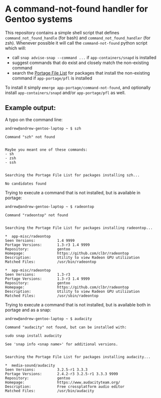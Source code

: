 # A command-not-found handler for Gentoo systems

This repository contains a simple shell script that defines `command_not_found_handle` (for bash) and `command_not_found_handler` (for zsh). Whenever possible it will call the `command-not-found` python script which will:

- call `snap advise-snap --command ...` if `app-containers/snapd` is installed
- suggest commands that do exist and closely match the non-existing command
- search the [Portage File List](https://www.portagefilelist.de/) for packages that install the non-existing command if `app-portage/pfl` is installed

To install it simply `emerge app-portage/command-not-found`, and optionally install `app-containers/snapd` and/or `app-portage/pfl` as well.

## Example output:

A typo on the command line:
```
andrew@andrew-gentoo-laptop ~ $ szh

Command "szh" not found


Maybe you meant one of these commands:
- sh
- zsh
- ssh


Searching the Portage File List for packages installing szh...

No candidates found

```

Trying to execute a command that is not installed, but is available in portage:
```
andrew@andrew-gentoo-laptop ~ $ radeontop

Command "radeontop" not found


Searching the Portage File List for packages installing radeontop...

*  app-misc/radeontop
Seen Versions:          1.4 9999
Portage Versions:       1.3-r3 1.4 9999
Repository:             gentoo
Homepage:               https://github.com/clbr/radeontop
Description:            Utility to view Radeon GPU utilization
Matched Files:          /usr/bin/radeontop

*  app-misc/radeontop
Seen Versions:          1.3-r3
Portage Versions:       1.3-r3 1.4 9999
Repository:             gentoo
Homepage:               https://github.com/clbr/radeontop
Description:            Utility to view Radeon GPU utilization
Matched Files:          /usr/sbin/radeontop

```

Trying to execute a command that is not installed, but is available both in portage and as a snap:
```
andrew@andrew-gentoo-laptop ~ $ audacity

Command "audacity" not found, but can be installed with:

sudo snap install audacity

See 'snap info <snap name>' for additional versions.


Searching the Portage File List for packages installing audacity...

*  media-sound/audacity
Seen Versions:          3.2.5-r1 3.3.3
Portage Versions:       2.4.2-r3 3.2.5-r1 3.3.3 9999
Repository:             gentoo
Homepage:               https://www.audacityteam.org/
Description:            Free crossplatform audio editor
Matched Files:          /usr/bin/audacity

```
